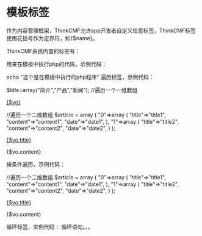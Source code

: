 # 模板标签

作为内容管理框架，ThinkCMF允许app开发者自定义任意标签，ThinkCMF标签使用花括号作为定界符，如{$name}。

ThinkCMF系统内置的标签有：

<php></php>用来在模板中执行php的代码，示例代码：

<php>echo "这个是在模板中执行的php程序"</php>
<foreach></foreach>遍历标签，示例代码：

<php>$title=array("简介","产品","新闻");</php>        //遍历一个一维数组
<foreach name='title' item='vo'>
<div style="样式">
<a href="#">{$vo}</a>
</div>
</foreach>

<php>                     //遍历一个二维数组
$article = array
(
  "0"=>array
  (
  "title"=>"title1",
  "content"=>"content1",
  "date"=>"date1",
  ),
  "1"=>array
  (
  "title"=>"title2",
  "content"=>"content2",
  "date"=>"date2",
  )
);
</php>       
<foreach name='article' item='vo'>
<div style="样式">
<a href="#">{$vo.title}</a>
<p>{$vo.content}</p>
</div>
</foreach>
<volist></volist>按条件遍历，示例代码：

<php>                     //遍历一个二维数组
$article = array
(
  "0"=>array
  (
  "title"=>"title1",
  "content"=>"content1",
  "date"=>"date1",
  ),
  "1"=>array
  (
  "title"=>"title2",
  "content"=>"content2",
  "date"=>"date2",
  )
);
</php>       
<volist name='article' id='vo'>
<div style="样式">
<a href="#">{$vo.title}</a>
<p>{$vo.content}</p>
</div>
</volist>
<for></for>循环标签，实例代码：

<for start="开始值" end="结束值" name="循环变量名" >
 循环语句。。。
 </for>